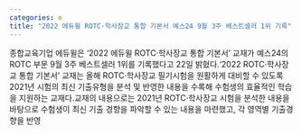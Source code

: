 ```yaml
---
categories: e
title: "2022 에듀윌 ROTC·학사장교 통합 기본서 예스24 9월 3주 베스트셀러 1위 기록"
---
```

종합교육기업 에듀윌은 ‘2022 에듀윌 ROTC·학사장교 통합 기본서’ 교재가 예스24의 ROTC 부문 9월 3주 베스트셀러 1위를 기록했다고 22일 밝혔다.‘2022 ROTC·학사장교 통합 기본서’ 교재는 올해 ROTC·학사장교 필기시험을 원활하게 대비할 수 있도록 2021년 시험의 최신 기출유형을 분석 및 반영한 내용을 수록해 수험생의 효율적인 학습을 지원하는 교재다.교재의 내용으로는 2021년 ROTC·학사장교 시험을 분석한 내용을 바탕으로 수험생이 최신 기출 경향을 파악할 수 있는 내용을 마련했고, 각 영역별 기출경향을 반영